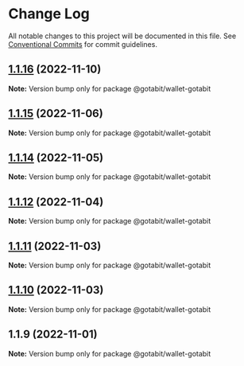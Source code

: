 # Change Log

All notable changes to this project will be documented in this file.
See [Conventional Commits](https://conventionalcommits.org) for commit guidelines.

## [1.1.16](https://github.com/gotabit/sdk-ts/compare/@gotabit/wallet-gotabit@1.1.15...@gotabit/wallet-gotabit@1.1.16) (2022-11-10)

**Note:** Version bump only for package @gotabit/wallet-gotabit

## [1.1.15](https://github.com/gotabit/sdk-ts/compare/@gotabit/wallet-gotabit@1.1.14...@gotabit/wallet-gotabit@1.1.15) (2022-11-06)

**Note:** Version bump only for package @gotabit/wallet-gotabit

## [1.1.14](https://github.com/gotabit/sdk-ts/compare/@gotabit/wallet-gotabit@1.1.12...@gotabit/wallet-gotabit@1.1.14) (2022-11-05)

**Note:** Version bump only for package @gotabit/wallet-gotabit

## [1.1.12](https://github.com/gotabit/sdk-ts/compare/@gotabit/wallet-gotabit@1.1.11...@gotabit/wallet-gotabit@1.1.12) (2022-11-04)

**Note:** Version bump only for package @gotabit/wallet-gotabit

## [1.1.11](https://github.com/gotabit/sdk-ts/compare/@gotabit/wallet-gotabit@1.1.10...@gotabit/wallet-gotabit@1.1.11) (2022-11-03)

**Note:** Version bump only for package @gotabit/wallet-gotabit

## [1.1.10](https://github.com/gotabit/sdk-ts/compare/@gotabit/wallet-gotabit@1.1.9...@gotabit/wallet-gotabit@1.1.10) (2022-11-03)

**Note:** Version bump only for package @gotabit/wallet-gotabit

## 1.1.9 (2022-11-01)

**Note:** Version bump only for package @gotabit/wallet-gotabit
